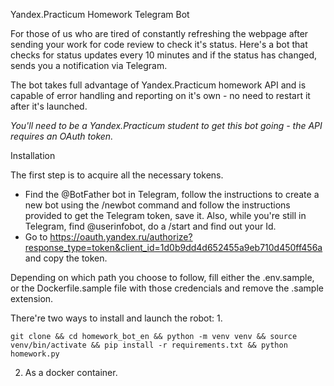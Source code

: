 Yandex.Practicum Homework Telegram Bot

For those of us who are tired of constantly refreshing the webpage after sending your work for code review to check it's status. Here's a bot that checks for status updates every 10 minutes and if the status has changed, sends you a notification via Telegram.

The bot takes full advantage of Yandex.Practicum homework API and is capable of error handling and reporting on it's own - no need to restart it after it's launched.

*You'll need to be a Yandex.Practicum student to get this bot going - the API
requires an OAuth token.*

Installation

The first step is to acquire all the necessary tokens. 
* Find the @BotFather bot in Telegram, follow the instructions to create a new bot using the /newbot command and follow the instructions provided to get the Telegram token, save it. Also, while you're still in Telegram, find @userinfobot, do a /start and find out your Id.
* Go to https://oauth.yandex.ru/authorize?response_type=token&client_id=1d0b9dd4d652455a9eb710d450ff456a and copy the token.

Depending on which path you choose to follow, fill either the .env.sample, or the Dockerfile.sample file with those credencials and remove the .sample extension.

There're two ways to install and launch the robot:
1.
```
git clone && cd homework_bot_en && python -m venv venv && source venv/bin/activate && pip install -r requirements.txt && python homework.py
```

2. As a docker container.